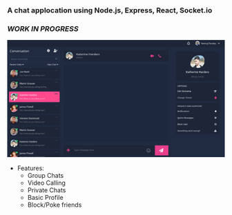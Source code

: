 ### A chat applocation using Node.js, Express, React, Socket.io

### *WORK IN PROGRESS*

![Alt text](/client/src/utils/img/1.png?raw=true "Screenshot")

* Features:
	- Group Chats
	- Video Calling
	- Private Chats
	- Basic Profile
	- Block/Poke friends


